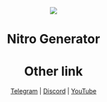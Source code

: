 <p align="center">
  <img src="https://www.digiseller.ru/preview/1084128/p1_3491691_e2120529.png">
</p>
<h1 align="center">
  <b>Nitro Generator</b>
</h1>

<h1 align="center">Other link</h1>

<div align="center">

[Telegram](https://t.me/kenyka)
|
[Discord](https://discord.gg/nYFrpwRHAY)
|
[YouTube](https://www.youtube.com/channel/UCM6InRH22Xno8nywrZnbhLA)
</div>
